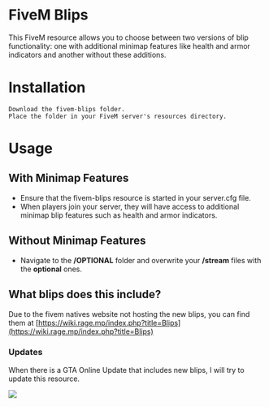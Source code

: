 # FiveM Blips
This FiveM resource allows you to choose between two versions of blip functionality: one with additional minimap features like health and armor indicators and another without these additions.
# Installation

    Download the fivem-blips folder.
    Place the folder in your FiveM server's resources directory.

# Usage
## With Minimap Features
* Ensure that the fivem-blips resource is started in your server.cfg file.
* When players join your server, they will have access to additional minimap blip features such as health and armor indicators.

## Without Minimap Features
* Navigate to the **/OPTIONAL** folder and overwrite your **/stream** files with the **optional** ones.

## What blips does this include?
Due to the fivem natives website not hosting the new blips, you can find them at [https://wiki.rage.mp/index.php?title=Blips](https://wiki.rage.mp/index.php?title=Blips)


### Updates
When there is a GTA Online Update that includes new blips, I will try to update this resource.

![](https://i.imgur.com/wezV5UV.gif)
